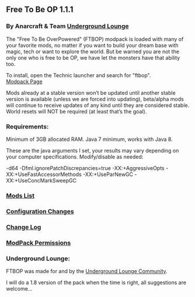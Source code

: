 ## Free To Be OP 1.1.1
### By Anarcraft & Team [Underground Lounge](http://uglounge.com)

The "Free To Be OverPowered" (FTBOP) modpack is loaded with many of your favorite mods, no matter if you want to build your dream base with magic, tech or want to explore the world. But be warned you are not the only one who is free to be OP, we have let the monsters have that ability too.

To install, open the Technic launcher and search for "ftbop".<br>
[Modpack Page](http://technicpack.net/modpack/ftbop)

Mods already at a stable version won’t be updated until another stable version is available (unless we are forced into updating), beta/alpha mods will continue to receive updates of any kind until they are considered stable.  World resets will NOT be required (at least that’s the goal).

### Requirements:
Minimum of 3GB allocated RAM.  Java 7 minimum, works with Java 8.<br>

These are the java arguments I set, your results may vary depending on your computer specifications.  Modify/disable as needed:

-d64 -Dfml.ignorePatchDiscrepancies=true -XX:+AggressiveOpts -XX:+UseFastAccessorMethods -XX:+UseParNewGC -XX:+UseConcMarkSweepGC

### [Mods List](Mods-List.md)

### [Configuration Changes](Configuration-Changes.md)

### [Change Log](Change-Log.md)

### [ModPack Permissions](ModPack-Permissions.md)

### Underground Lounge:
FTBOP was made for and by the [Underground Lounge Community](http://uglounge.com).

I will do a 1.8 version of the pack when the time is right, all suggestions are welcome…
